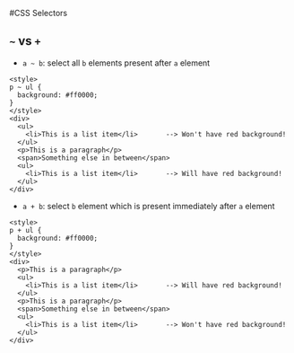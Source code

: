 #CSS Selectors
## `~` vs `+`
* `a ~ b`: select all `b` elements present after `a` element
```
<style>
p ~ ul {
  background: #ff0000;
}
</style>
<div>
  <ul>
    <li>This is a list item</li>       --> Won't have red background!
  </ul>
  <p>This is a paragraph</p>
  <span>Something else in between</span>
  <ul>
    <li>This is a list item</li>       --> Will have red background!
  </ul>
</div>
```
* `a + b`: select `b` element which is present immediately after `a` element
```
<style>
p + ul {
  background: #ff0000;
}
</style>
<div>
  <p>This is a paragraph</p>
  <ul>
    <li>This is a list item</li>       --> Will have red background!
  </ul>
  <p>This is a paragraph</p>
  <span>Something else in between</span>
  <ul>
    <li>This is a list item</li>       --> Won't have red background!
  </ul>
</div>
```
